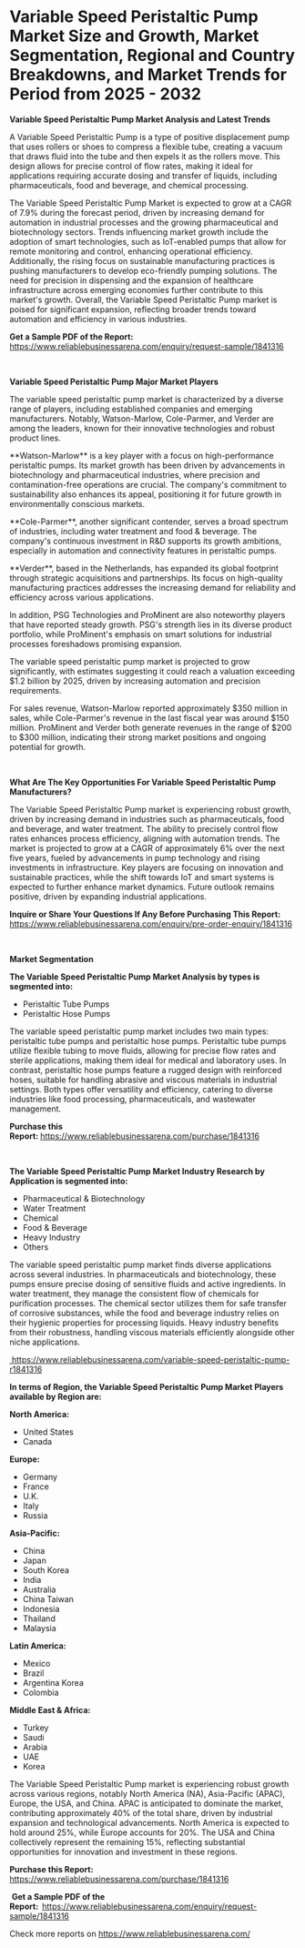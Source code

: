 <p><h1>Variable Speed Peristaltic Pump Market Size and Growth, Market Segmentation, Regional and Country Breakdowns, and Market Trends for Period from 2025 -  2032</h1></p><p><strong>Variable Speed Peristaltic Pump Market Analysis and Latest Trends</strong></p>
<p><p>A Variable Speed Peristaltic Pump is a type of positive displacement pump that uses rollers or shoes to compress a flexible tube, creating a vacuum that draws fluid into the tube and then expels it as the rollers move. This design allows for precise control of flow rates, making it ideal for applications requiring accurate dosing and transfer of liquids, including pharmaceuticals, food and beverage, and chemical processing.</p><p>The Variable Speed Peristaltic Pump Market is expected to grow at a CAGR of 7.9% during the forecast period, driven by increasing demand for automation in industrial processes and the growing pharmaceutical and biotechnology sectors. Trends influencing market growth include the adoption of smart technologies, such as IoT-enabled pumps that allow for remote monitoring and control, enhancing operational efficiency. Additionally, the rising focus on sustainable manufacturing practices is pushing manufacturers to develop eco-friendly pumping solutions. The need for precision in dispensing and the expansion of healthcare infrastructure across emerging economies further contribute to this market's growth. Overall, the Variable Speed Peristaltic Pump market is poised for significant expansion, reflecting broader trends toward automation and efficiency in various industries.</p></p>
<p><strong>Get a Sample PDF of the Report:&nbsp;</strong> <a href="https://www.reliablebusinessarena.com/enquiry/request-sample/1841316?utm_campaign=2238&utm_medium=2&utm_source=Github&utm_content=ia&utm_term=19022025&utm_id=variable-speed-peristaltic-pump">https://www.reliablebusinessarena.com/enquiry/request-sample/1841316</a></p>
<p>&nbsp;</p>
<p><strong>Variable Speed Peristaltic Pump Major Market Players</strong></p>
<p><p>The variable speed peristaltic pump market is characterized by a diverse range of players, including established companies and emerging manufacturers. Notably, Watson-Marlow, Cole-Parmer, and Verder are among the leaders, known for their innovative technologies and robust product lines.</p><p>**Watson-Marlow** is a key player with a focus on high-performance peristaltic pumps. Its market growth has been driven by advancements in biotechnology and pharmaceutical industries, where precision and contamination-free operations are crucial. The company's commitment to sustainability also enhances its appeal, positioning it for future growth in environmentally conscious markets.</p><p>**Cole-Parmer**, another significant contender, serves a broad spectrum of industries, including water treatment and food & beverage. The company's continuous investment in R&D supports its growth ambitions, especially in automation and connectivity features in peristaltic pumps. </p><p>**Verder**, based in the Netherlands, has expanded its global footprint through strategic acquisitions and partnerships. Its focus on high-quality manufacturing practices addresses the increasing demand for reliability and efficiency across various applications.</p><p>In addition, PSG Technologies and ProMinent are also noteworthy players that have reported steady growth. PSG's strength lies in its diverse product portfolio, while ProMinent's emphasis on smart solutions for industrial processes foreshadows promising expansion.</p><p>The variable speed peristaltic pump market is projected to grow significantly, with estimates suggesting it could reach a valuation exceeding $1.2 billion by 2025, driven by increasing automation and precision requirements.</p><p>For sales revenue, Watson-Marlow reported approximately $350 million in sales, while Cole-Parmer's revenue in the last fiscal year was around $150 million. ProMinent and Verder both generate revenues in the range of $200 to $300 million, indicating their strong market positions and ongoing potential for growth.</p></p>
<p>&nbsp;</p>
<p><strong>What Are The Key Opportunities For Variable Speed Peristaltic Pump Manufacturers?</strong></p>
<p><p>The Variable Speed Peristaltic Pump market is experiencing robust growth, driven by increasing demand in industries such as pharmaceuticals, food and beverage, and water treatment. The ability to precisely control flow rates enhances process efficiency, aligning with automation trends. The market is projected to grow at a CAGR of approximately 6% over the next five years, fueled by advancements in pump technology and rising investments in infrastructure. Key players are focusing on innovation and sustainable practices, while the shift towards IoT and smart systems is expected to further enhance market dynamics. Future outlook remains positive, driven by expanding industrial applications.</p></p>
<p><strong>Inquire or Share Your Questions If Any Before Purchasing This Report:</strong> <a href="https://www.reliablebusinessarena.com/enquiry/pre-order-enquiry/1841316?utm_campaign=2238&utm_medium=2&utm_source=Github&utm_content=ia&utm_term=19022025&utm_id=variable-speed-peristaltic-pump">https://www.reliablebusinessarena.com/enquiry/pre-order-enquiry/1841316</a></p>
<p>&nbsp;</p>
<p><strong>Market Segmentation</strong></p>
<p><strong>The Variable Speed Peristaltic Pump Market Analysis by types is segmented into:</strong></p>
<p><ul><li>Peristaltic Tube Pumps</li><li>Peristaltic Hose Pumps</li></ul></p>
<p><p>The variable speed peristaltic pump market includes two main types: peristaltic tube pumps and peristaltic hose pumps. Peristaltic tube pumps utilize flexible tubing to move fluids, allowing for precise flow rates and sterile applications, making them ideal for medical and laboratory uses. In contrast, peristaltic hose pumps feature a rugged design with reinforced hoses, suitable for handling abrasive and viscous materials in industrial settings. Both types offer versatility and efficiency, catering to diverse industries like food processing, pharmaceuticals, and wastewater management.</p></p>
<p><strong>Purchase this Report:&nbsp;</strong><a href="https://www.reliablebusinessarena.com/purchase/1841316?utm_campaign=2238&utm_medium=2&utm_source=Github&utm_content=ia&utm_term=19022025&utm_id=variable-speed-peristaltic-pump">https://www.reliablebusinessarena.com/purchase/1841316</a></p>
<p>&nbsp;</p>
<p><strong>The Variable Speed Peristaltic Pump Market Industry Research by Application is segmented into:</strong></p>
<p><ul><li>Pharmaceutical & Biotechnology</li><li>Water Treatment</li><li>Chemical</li><li>Food & Beverage</li><li>Heavy Industry</li><li>Others</li></ul></p>
<p><p>The variable speed peristaltic pump market finds diverse applications across several industries. In pharmaceuticals and biotechnology, these pumps ensure precise dosing of sensitive fluids and active ingredients. In water treatment, they manage the consistent flow of chemicals for purification processes. The chemical sector utilizes them for safe transfer of corrosive substances, while the food and beverage industry relies on their hygienic properties for processing liquids. Heavy industry benefits from their robustness, handling viscous materials efficiently alongside other niche applications.</p></p>
<p><a href="https://www.reliablebusinessarena.com/variable-speed-peristaltic-pump-r1841316?utm_campaign=2238&utm_medium=2&utm_source=Github&utm_content=ia&utm_term=19022025&utm_id=variable-speed-peristaltic-pump">&nbsp;https://www.reliablebusinessarena.com/variable-speed-peristaltic-pump-r1841316</a></p>
<p><strong>In terms of Region, the Variable Speed Peristaltic Pump Market Players available by Region are:</strong></p>
<p>
    <p> <strong> North America: </strong>
        <ul>
            <li>United States</li>
            <li>Canada</li>
        </ul>
        </p> 
    <p> <strong> Europe: </strong>
        <ul>
            <li>Germany</li>
            <li>France</li>
            <li>U.K.</li>
            <li>Italy</li>
            <li>Russia</li>
        </ul>
        </p> 
    <p> <strong> Asia-Pacific: </strong>
        <ul>
            <li>China</li>
            <li>Japan</li>
            <li>South Korea</li>
            <li>India</li>
            <li>Australia</li>
            <li>China Taiwan</li>
            <li>Indonesia</li>
            <li>Thailand</li>
            <li>Malaysia</li>
        </ul>
        </p> 
    <p> <strong> Latin America: </strong>
        <ul>
            <li>Mexico</li>
            <li>Brazil</li>
            <li>Argentina Korea</li>
            <li>Colombia</li>
        </ul>
        </p> 
    <p> <strong> Middle East & Africa: </strong>
        <ul>
            <li>Turkey</li>
            <li>Saudi</li>
            <li>Arabia</li>
            <li>UAE</li>
            <li>Korea</li>
        </ul>
    </p>
    </p>
<p><p>The Variable Speed Peristaltic Pump market is experiencing robust growth across various regions, notably North America (NA), Asia-Pacific (APAC), Europe, the USA, and China. APAC is anticipated to dominate the market, contributing approximately 40% of the total share, driven by industrial expansion and technological advancements. North America is expected to hold around 25%, while Europe accounts for 20%. The USA and China collectively represent the remaining 15%, reflecting substantial opportunities for innovation and investment in these regions.</p></p>
<p><strong>Purchase this Report: </strong><a href="https://www.reliablebusinessarena.com/purchase/1841316?utm_campaign=2238&utm_medium=2&utm_source=Github&utm_content=ia&utm_term=19022025&utm_id=variable-speed-peristaltic-pump">https://www.reliablebusinessarena.com/purchase/1841316</a></p>
<p>&nbsp;<strong>Get a Sample PDF of the Report:&nbsp;&nbsp;</strong><a href="https://www.reliablebusinessarena.com/enquiry/request-sample/1841316?utm_campaign=2238&utm_medium=2&utm_source=Github&utm_content=ia&utm_term=19022025&utm_id=variable-speed-peristaltic-pump">https://www.reliablebusinessarena.com/enquiry/request-sample/1841316</a></p>
<p><strong></strong></p>
<p>Check more reports on <a href="https://www.reliablebusinessarena.com/?utm_campaign=2238&utm_medium=2&utm_source=Github&utm_content=ia&utm_term=19022025&utm_id=variable-speed-peristaltic-pump">https://www.reliablebusinessarena.com/</a></p>